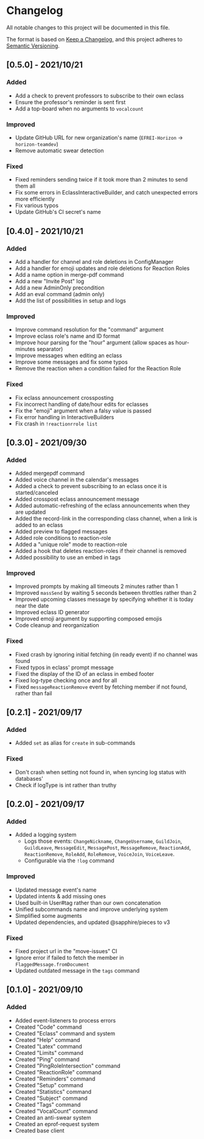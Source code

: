 # Changelog

All notable changes to this project will be documented in this file.

The format is based on [Keep a Changelog](https://keepachangelog.com/en/1.0.0/),
and this project adheres to [Semantic Versioning](https://semver.org/spec/v2.0.0.html).

## [0.5.0] - 2021/10/21

### Added

- Add a check to prevent professors to subscribe to their own eclass
- Ensure the professor's reminder is sent first
- Add a top-board when no arguments to `vocalcount`

### Improved

- Update GitHub URL for new organization's name (`EFREI-Horizon` -> `horizon-teamdev`)
- Remove automatic swear detection

### Fixed

- Fixed reminders sending twice if it took more than 2 minutes to send them all
- Fix some errors in EclassInteractiveBuilder, and catch unexpected errors more efficiently
- Fix various typos
- Update GitHub's CI secret's name


## [0.4.0] - 2021/10/21

### Added

- Add a handler for channel and role deletions in ConfigManager
- Add a handler for emoji updates and role deletions for Reaction Roles
- Add a name option in merge-pdf command
- Add a new "Invite Post" log
- Add a new AdminOnly precondition
- Add an eval command (admin only)
- Add the list of possibilities in setup and logs

### Improved

- Improve command resolution for the "command" argument
- Improve eclass role's name and ID format
- Improve hour parsing for the "hour" argument (allow spaces as hour-minutes separator)
- Improve messages when editing an eclass
- Improve some messages and fix some typos
- Remove the reaction when a condition failed for the Reaction Role

### Fixed

- Fix eclass announcement crossposting
- Fix incorrect handling of date/hour edits for eclasses
- Fix the "emoji" argument when a falsy value is passed
- Fix error handling in InteractiveBuilders
- Fix crash in `!reactionrrole list`


## [0.3.0] - 2021/09/30

### Added

- Added mergepdf command
- Added voice channel in the calendar's messages
- Added a check to prevent subscribing to an eclass once it is started/canceled
- Added crosspost eclass announcement message
- Added automatic-refreshing of the eclass announcements when they are updated
- Added the record-link in the corresponding class channel, when a link is added to an eclass
- Added preview to flagged messages
- Added role conditions to reaction-role
- Added a "unique role" mode to reaction-role
- Added a hook that deletes reaction-roles if their channel is removed
- Added possibility to use an embed in tags

### Improved

- Improved prompts by making all timeouts 2 minutes rather than 1
- Improved `massSend` by waiting 5 seconds between throttles rather than 2
- Improved upcoming classes message by specifying whether it is today near the date
- Improved eclass ID generator
- Improved emoji argument by supporting composed emojis
- Code cleanup and reorganization

### Fixed

- Fixed crash by ignoring initial fetching (in ready event) if no channel was found
- Fixed typos in eclass' prompt message
- Fixed the display of the ID of an eclass in embed footer
- Fixed log-type checking once and for all
- Fixed `messageReactionRemove` event by fetching member if not found, rather than fail


## [0.2.1] - 2021/09/17

### Added

- Added `set` as alias for `create` in sub-commands

### Fixed

- Don't crash when setting not found in, when syncing log status with databases'
- Check if logType is int rather than truthy


## [0.2.0] - 2021/09/17

### Added

- Added a logging system
  - Logs those events: `ChangeNickname`, `ChangeUsername`, `GuildJoin`, `GuildLeave`, `MessageEdit`, `MessagePost`, `MessageRemove`, `ReactionAdd`, `ReactionRemove`, `RoleAdd`, `RoleRemove`, `VoiceJoin`, `VoiceLeave`.
  - Configurable via the `!log` command

### Improved

- Updated message event's name
- Updated intents & add missing ones
- Used built-in User#tag rather than our own concatenation
- Unified subcommands name and improve underlying system
- Simplified some augments
- Updated dependencies, and updated @sapphire/pieces to v3

### Fixed

- Fixed project url in the "move-issues" CI
- Ignore error if failed to fetch the member in `FlaggedMessage.fromDocument`
- Updated outdated message in the `tags` command


## [0.1.0] - 2021/09/10

### Added

- Added event-listeners to process errors
- Created "Code" command
- Created "Eclass" command and system
- Created "Help" command
- Created "Latex" command
- Created "Limits" command
- Created "Ping" command
- Created "PingRoleIntersection" command
- Created "ReactionRole" command
- Created "Reminders" command
- Created "Setup" command
- Created "Statistics" command
- Created "Subject" command
- Created "Tags" command
- Created "VocalCount" command
- Created an anti-swear system
- Created an eprof-request system
- Created base client
